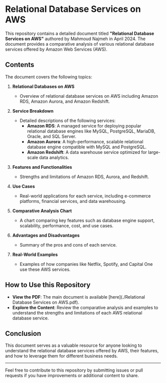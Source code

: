 # Relational Database Services on AWS

This repository contains a detailed document titled **"Relational Database Services on AWS"** authored by Mahmoud Najmeh in April 2024. The document provides a comparative analysis of various relational database services offered by Amazon Web Services (AWS).

## Contents

The document covers the following topics:

1. **Relational Databases on AWS**
   - Overview of relational database services on AWS including Amazon RDS, Amazon Aurora, and Amazon Redshift.
   
2. **Service Breakdown**
   - Detailed descriptions of the following services:
     - **Amazon RDS**: A managed service for deploying popular relational database engines like MySQL, PostgreSQL, MariaDB, Oracle, and SQL Server.
     - **Amazon Aurora**: A high-performance, scalable relational database engine compatible with MySQL and PostgreSQL.
     - **Amazon Redshift**: A data warehouse service optimized for large-scale data analytics.

3. **Features and Functionalities**
   - Strengths and limitations of Amazon RDS, Aurora, and Redshift.

4. **Use Cases**
   - Real-world applications for each service, including e-commerce platforms, financial services, and data warehousing.

5. **Comparative Analysis Chart**
   - A chart comparing key features such as database engine support, scalability, performance, cost, and use cases.

6. **Advantages and Disadvantages**
   - Summary of the pros and cons of each service.

7. **Real-World Examples**
   - Examples of how companies like Netflix, Spotify, and Capital One use these AWS services.

## How to Use this Repository

- **View the PDF**: The main document is available [here](./Relational Database Services on AWS.pdf).
- **Explore the Content**: Review the comparative analysis and examples to understand the strengths and limitations of each AWS relational database service.

## Conclusion

This document serves as a valuable resource for anyone looking to understand the relational database services offered by AWS, their features, and how to leverage them for different business needs.

---

Feel free to contribute to this repository by submitting issues or pull requests if you have improvements or additional content to share.
